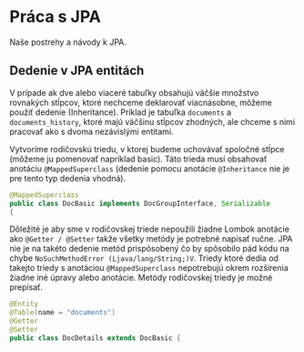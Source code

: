 # Práca s JPA

Naše postrehy a návody k JPA.

## Dedenie v JPA entitách

V prípade ak dve alebo viaceré tabuľky obsahujú väčšie množstvo rovnakých stĺpcov, ktoré nechceme deklarovať viacnásobne, môžeme použiť dedenie (Inheritance). Príklad je tabuľka ```documents``` a ```documents_history```, ktoré majú väčšinu stĺpcov zhodných, ale chceme s nimi pracovať ako s dvoma nezávislými entitami.

Vytvoríme rodičovskú triedu, v ktorej budeme uchovávať spoločné stĺpce (môžeme ju pomenovať napríklad basic). Táto trieda musí obsahovať anotáciu ```@MappedSuperclass``` (dedenie pomocu anotácie ```@Inheritance``` nie je pre tento typ dedenia vhodná).

```java
@MappedSuperclass
public class DocBasic implements DocGroupInterface, Serializable
{
```

Dôležité je aby sme v rodičovskej triede nepoužili žiadne Lombok anotácie ako ```@Getter / @Setter``` takže všetky metódy je potrebné napísať ručne. JPA nie je na takéto dedenie metód prispôsobený čo by spôsobilo pád kódu na chybe ```NoSuchMethodError (Ljava/lang/String;)V```. Triedy ktoré dedia od takejto triedy s anotáciou ```@MappedSuperclass``` nepotrebujú okrem rozšírenia žiadne iné úpravy alebo anotácie. Metódy rodičovskej triedy je možné prepísať.


```java
@Entity
@Table(name = "documents")
@Getter
@Setter
public class DocDetails extends DocBasic {
```